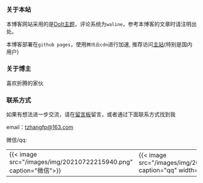 # 


### 关于本站

本博客网站采用的是[DoIt主题](https://github.com/HEIGE-PCloud/DoIt)，评论系统为`waline`，参考本博客的文章时请注明出处。

本博客部署在`github pages`，使用`腾讯云cdn`进行加速, 推荐访问[主站](https://hugo.bnblogs.cc)(特别是国内用户)

### 关于博主

喜欢折腾的家伙

### 联系方式

如果有想法进一步交流，请在[留言板](https://hugo.bnblogs.cc/message/)留言，或者通过下面联系方式找到我

email：tzhangfp@163.com

微信/qq:

<table>
    <tr>
        <td>{{< image src="/images/img/20210722215940.png" caption="微信">}}
        <td>{{< image src="/images/img/20210722220052.jpg" caption="qq" width="55%">}}
    </tr>
</table>


